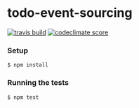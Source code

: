 # todo-event-sourcing

[![travis build](https://img.shields.io/travis/Pragmateam/todo-event-sourcing.svg)](https://travis-ci.org/Pragmateam/todo-event-sourcing)
[![codeclimate score](https://img.shields.io/codeclimate/github/Pragmateam/todo-event-sourcing.svg)](https://codeclimate.com/github/Pragmateam/todo-event-sourcing)

### Setup

```
$ npm install
```

### Running the tests

```
$ npm test
```
